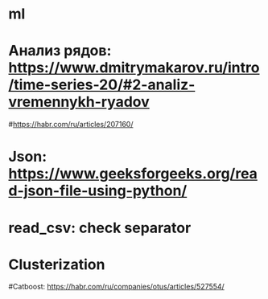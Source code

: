 # ml
# Анализ рядов: https://www.dmitrymakarov.ru/intro/time-series-20/#2-analiz-vremennykh-ryadov
#https://habr.com/ru/articles/207160/
# Json: https://www.geeksforgeeks.org/read-json-file-using-python/
# read_csv: check separator
# Clusterization
#Catboost: https://habr.com/ru/companies/otus/articles/527554/

